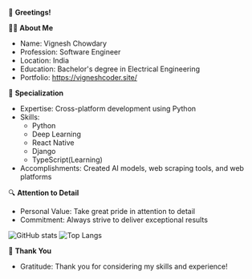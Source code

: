👋 **Greetings!**

👨‍💻 **About Me**
- Name: Vignesh Chowdary
- Profession: Software Engineer
- Location: India
- Education: Bachelor's degree in Electrical Engineering
- Portfolio: https://vigneshcoder.site/

💼 **Specialization**

- Expertise: Cross-platform development using Python
- Skills:
  - Python
  - Deep Learning
  - React Native
  - Django
  - TypeScript(Learning)
- Accomplishments: Created AI models, web scraping tools, and web platforms

🔍 **Attention to Detail**
- Personal Value: Take great pride in attention to detail
- Commitment: Always strive to deliver exceptional results

![GitHub stats](https://github-readme-stats.vercel.app/api?username=vicky2005-21&show_icons=true&theme=tokyonight)  ![Top Langs](https://github-readme-stats.vercel.app/api/top-langs/?username=vicky2005-21&theme=tokyonight) 

📝 **Thank You**
- Gratitude: Thank you for considering my skills and experience!
